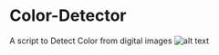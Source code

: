 # Color-Detector
A script to Detect Color from digital images
![alt text](https://github.com/omrawal/Color-Detector/blob/main/Assets/Color%20Detection%20using%20Open%20CV.gif)
